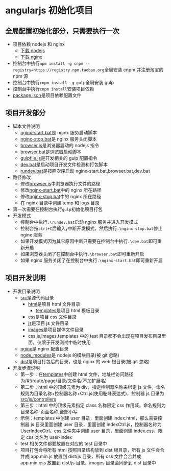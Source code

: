 # angularjs 初始化项目

## 全局配置初始化部分，只需要执行一次

- 项目依赖 nodejs 和 nginx
  - [下载 nodejs](https://nodejs.org/dist/v8.12.0/node-v8.12.0-x64.msi)
  - [下载 nginx](http://nginx.org/download/nginx-1.14.0.zip)
- 控制台中执行`npm install -g cnpm --registry=https://registry.npm.taobao.org`全局安装 cnpm 并注册淘宝的 npm 源
- 控制台中执行`cnpm install -g gulp`全局安装 gulp
- 控制台中执行`cnpm install`安装项目依赖
- [package.json](package.json)是项目依赖配置文件

## 项目开发部分

- 脚本文件说明
  - [nginx-start.bat](nginx-start.bat)是 nginx 服务启动脚本
  - [nginx-stop.bat](nginx-stop.bat)是 nginx 服务关闭脚本
  - [browser.js](browser.js)是浏览器启动的 nodejs 指令
  - [browser.bat](browser.bat)是浏览器启动脚本
  - [gulpfile.js](gulpfile.js)是开发相关的 gulp 配置指令
  - [dev.bat](dev.bat)是启动项目开发文件检测和打包脚本
  - [rundev.bat](rundev.bat)是按照次序启动 nginx-start.bat,browser.bat,dev.bat
- 路径修改
  - 修改[browser.js](browser.js)中浏览器执行文件的路径
  - 修改[nginx-start.bat](nginx-start.bat)中的 nginx 所在路径
  - 修改[nginx-stop.bat](nginx-stop.bat)中的 nginx 所在路径
  - 在 nginx 目录中创建 temp 和 logs 目录
- 第一次需要在控制台执行`gulp`初始化项目打包
- 开发模式
  - 控制台中执行`.\rundev.bat`启动 nginx 服务并进入开发模式
  - 控制台按`ctrl+C`后输入`y`中断开发模式，然后执行`.\nginx-stop.bat`停止 nginx 服务
  - 如果开发模式因为其它原因中断只需要在控制台中执行`.\dev.bat`即可重新开启
  - 如果浏览器关闭了在控制台中执行`.\browser.bat`即可重新开启
  - 如果 nginx 服务关闭了在控制台中执行`.\nginx-start.bat`即可重新开启

## 项目开发说明

- 开发目录说明
  - [src](src)是源代码目录
    - [html](src/html)是项目 html 文件目录
      - [templates](src/html/templates)是项目 html 模板目录
    - [css](src/css)是项目 css 文件目录
    - [js](src/js)是项目 js 文件目录
    - [images](src/images)是项目媒体文件目录
    - css,js,images,templates 中的 test 目录都不会出现在项目发布目录里面，仅限于开发测试中临时使用
  - [nginx](nginx)是 nginx 配置目录
  - [node_modules](node_modules)是 nodejs 的模块目录(被 git 忽略)
  - [dist](dist)是项目打包后的目录，也是 nginx 的 web 根目录(被 git 忽略)
- 开发步骤说明
  - 第一步：在[templates](src/html/templates)中创建 html 文件，地址栏访问路径为/#!/route/page/目录/文件名(不加扩展名)
  - 第二步：html 中的顶级元素为 div，指定控制器名称来绑定 js 文件，命名规则为目录名称+控制器名称+Ctrl.js(使用驼峰表达式)，控制器 js 目录为[src/js/controllers](src/js/controllers)
  - 第三步：html 中的顶级元素指定 class 名称限定 css 作用域，命名规则为目录名称-页面名称,全部小写
  - 示例：templates 中创建 user 目录，里面创建 index.html，那么需要控制器 js 目录里面创建 user 目录，里面创建 IndexCtrl.js，控制器名称为 UserIndexCtrl。css 文件夹中创建 user 目录，里面创建 index.css，限定 css 类名为 user-index
  - test 相关文件都要放置在对应的 test 目录中
  - 项目打包会将所有 html 按照目录结构放到 dist 根目录，所有 js 文件会合并成 app.min.js 放置到 dist/js 目录，所有 css 文件会合并成 app.min.css 放置到 dist/js 目录，images 目录会同步到 dist 目录中
